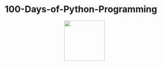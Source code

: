 # 100-Days-of-Python-Programming

<p align="center">
  <img width="128" src="https://upload.wikimedia.org/wikipedia/commons/thumb/c/c3/Python-logo-notext.svg/115px-Python-logo-notext.svg.png">
</p>

